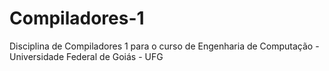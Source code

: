 # Compiladores-1
Disciplina de Compiladores 1 para o curso de Engenharia de Computação - Universidade Federal de Goiás - UFG
